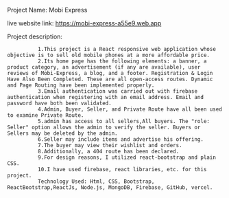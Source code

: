 Project Name: Mobi Express

live website link: https://mobi-express-a55e9.web.app

Project description:


              1.This project is a React responsive web application whose objective is to sell old mobile phones at a more affordable price.
              2.Its home page has the following elements: a banner, a product category, an advertisement (if any are available), user reviews of Mobi-Express, a blog, and a footer. Registration & Login Have Also Been Completed. These are all open-access routes. Dynamic and Page Routing have been implemented properly.
              3.Email authentication was carried out with firebase authentication when registering with an email address. Email and password have both been validated.
              4.Admin, Buyer, Seller, and Private Route have all been used to examine Private Route.
              5.admin has access to all sellers,All buyers. The "role: Seller" option allows the admin to verify the seller. Buyers or Sellers may be deleted by the admin.
              6.Seller may include items and advertise his offering.
              7.The buyer may view their wishlist and orders.
              8.Additionally, a 404 route has been declared.
              9.For design reasons, I utilized react-bootstrap and plain CSS.
              10.I have used firebase, react libraries, etc. for this project.
              Technology Used: Html, CSS, Bootstrap, ReactBootstrap,ReactJs, Node.js, MongoDB, Firebase, GitHub, vercel.
              